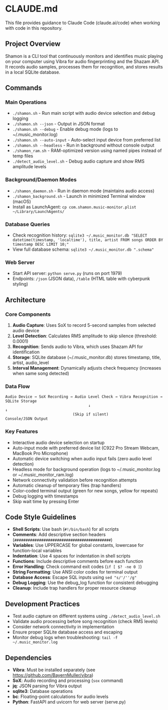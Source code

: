# CLAUDE.md

This file provides guidance to Claude Code (claude.ai/code) when working with code in this repository.

## Project Overview

Shamon is a CLI tool that continuously monitors and identifies music playing on your computer using Vibra for audio fingerprinting and the Shazam API. It records audio samples, processes them for recognition, and stores results in a local SQLite database.

## Commands

### Main Operations
- `./shamon.sh` - Run main script with audio device selection and debug logging
- `./shamon.sh --json` - Output in JSON format
- `./shamon.sh --debug` - Enable debug mode (logs to ~/.music_monitor.log)
- `./shamon.sh --auto-input` - Auto-select input device from preferred list
- `./shamon.sh --headless` - Run in background without console output
- `./shamon_ram.sh` - RAM-optimized version using named pipes instead of temp files
- `./detect_audio_level.sh` - Debug audio capture and show RMS amplitude levels

### Background/Daemon Modes
- `./shamon_daemon.sh` - Run in daemon mode (maintains audio access)
- `./shamon_background.sh` - Launch in minimized Terminal window (macOS)
- Install as LaunchAgent: `cp com.shamon.music-monitor.plist ~/Library/LaunchAgents/`

### Database Queries
- Check recognition history: `sqlite3 ~/.music_monitor.db "SELECT datetime(timestamp, 'localtime'), title, artist FROM songs ORDER BY timestamp DESC LIMIT 10;"`
- View full database schema: `sqlite3 ~/.music_monitor.db ".schema"`

### Web Server
- Start API server: `python serve.py` (runs on port 1979)
- Endpoints: `/json` (JSON data), `/table` (HTML table with cyberpunk styling)

## Architecture

### Core Components
1. **Audio Capture**: Uses SoX to record 5-second samples from selected audio device
2. **Level Detection**: Calculates RMS amplitude to skip silence (threshold: 0.0001)
3. **Recognition**: Sends audio to Vibra, which uses Shazam API for identification
4. **Storage**: SQLite database (~/.music_monitor.db) stores timestamp, title, artist, audio_level
5. **Interval Management**: Dynamically adjusts check frequency (increases when same song detected)

### Data Flow
```
Audio Device → SoX Recording → Audio Level Check → Vibra Recognition → SQLite Storage
                                     ↓                                        ↓
                              (Skip if silent)                    Console/JSON Output
```

### Key Features
- Interactive audio device selection on startup
- Auto-input mode with preferred device list (C922 Pro Stream Webcam, MacBook Pro Microphone)
- Automatic device switching when audio input fails (zero audio level detection)
- Headless mode for background operation (logs to ~/.music_monitor.log or ~/.music_monitor_ram.log)
- Network connectivity validation before recognition attempts
- Automatic cleanup of temporary files (trap handlers)
- Color-coded terminal output (green for new songs, yellow for repeats)
- Debug logging with timestamps
- Skip wait time by pressing Enter

## Code Style Guidelines
- **Shell Scripts**: Use bash (`#!/bin/bash`) for all scripts
- **Comments**: Add descriptive section headers (`###########################################`)
- **Variables**: Use UPPERCASE for global constants, lowercase for function-local variables
- **Indentation**: Use 4 spaces for indentation in shell scripts
- **Functions**: Include descriptive comments before each function
- **Error Handling**: Check command exit codes (`if [ $? -ne 0 ]`)
- **String Formatting**: Use ANSI color codes for terminal output
- **Database Access**: Escape SQL inputs using `sed "s/'/''/g"`
- **Debug Logging**: Use the debug_log function for consistent debugging
- **Cleanup**: Include trap handlers for proper resource cleanup

## Development Practices
- Test audio capture on different systems using `./detect_audio_level.sh`
- Validate audio processing before song recognition (check RMS levels)
- Consider network connectivity in implementation
- Ensure proper SQLite database access and escaping
- Monitor debug logs when troubleshooting: `tail -f ~/.music_monitor.log`

## Dependencies
- **Vibra**: Must be installed separately (see https://github.com/BayernMuller/vibra)
- **SoX**: Audio recording and processing (`sox` command)
- **jq**: JSON parsing for Vibra output
- **sqlite3**: Database operations
- **bc**: Floating-point calculations for audio levels
- **Python**: FastAPI and uvicorn for web server (serve.py)